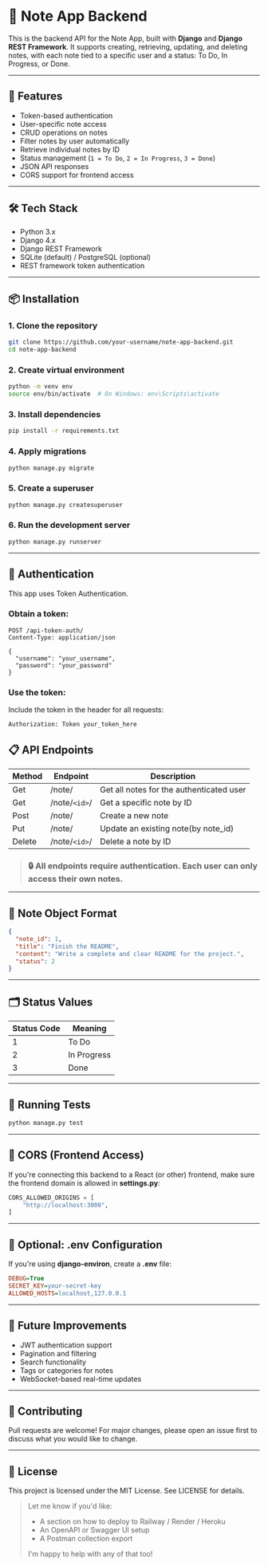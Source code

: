 # 📝 Note App Backend

This is the backend API for the Note App, built with **Django** and **Django REST Framework**. It supports creating, retrieving, updating, and deleting notes, with each note tied to a specific user and a status: To Do, In Progress, or Done.

---

## 🚀 Features

- Token-based authentication
- User-specific note access
- CRUD operations on notes
- Filter notes by user automatically
- Retrieve individual notes by ID
- Status management (`1 = To Do`, `2 = In Progress`, `3 = Done`)
- JSON API responses
- CORS support for frontend access

---

## 🛠 Tech Stack

- Python 3.x
- Django 4.x
- Django REST Framework
- SQLite (default) / PostgreSQL (optional)
- REST framework token authentication

---

## 📦 Installation

### 1. Clone the repository
```bash
git clone https://github.com/your-username/note-app-backend.git
cd note-app-backend
```
### 2. Create virtual environment
```bash
python -m venv env
source env/bin/activate  # On Windows: env\Scripts\activate
```
### 3. Install dependencies
```bash
pip install -r requirements.txt
```
### 4. Apply migrations
```bash
python manage.py migrate
```
### 5. Create a superuser
```bash
python manage.py createsuperuser
```
### 6. Run the development server
```bash
python manage.py runserver
```

---

## 🔐 Authentication
This app uses Token Authentication.
### Obtain a token:
```http
POST /api-token-auth/
Content-Type: application/json

{
  "username": "your_username",
  "password": "your_password"
}
```
### Use the token:
Include the token in the header for all requests:
```http header
Authorization: Token your_token_here
```
## 📋 API Endpoints
| Method | Endpoint | Description |
|--- | --- |--- |
| Get | /note/ | Get all notes for the authenticated user |
| Get | /note/`<id>`/ | Get a specific note by ID |
| Post | /note/ | Create a new note |
| Put | /note/ | Update an existing note(by note_id) |
| Delete | /note/`<id>`/ | Delete a note by ID |
> ### 🔒 All endpoints require authentication. Each user can only access their own notes.

---

## 🧾 Note Object Format
```json
{
  "note_id": 1,
  "title": "Finish the README",
  "content": "Write a complete and clear README for the project.",
  "status": 2
}
```

---

## 🗂 Status Values
| Status Code | Meaning |
| --- | --- |
| 1 | To Do |
| 2 | In Progress |
| 3 | Done |

---

## 🧪 Running Tests
```bash
python manage.py test
```

---

## 🔄 CORS (Frontend Access)
If you're connecting this backend to a React (or other) frontend, make sure the frontend domain is allowed in **settings.py**:
```python
CORS_ALLOWED_ORIGINS = [
    "http://localhost:3000",
]
```

---

## 📁 Optional: .env Configuration
If you're using **django-environ**, create a **.env** file:
```ini
DEBUG=True
SECRET_KEY=your-secret-key
ALLOWED_HOSTS=localhost,127.0.0.1
```

---

## 🧭 Future Improvements
- JWT authentication support
- Pagination and filtering
- Search functionality
- Tags or categories for notes
- WebSocket-based real-time updates

---

## 🤝 Contributing
Pull requests are welcome!
For major changes, please open an issue first to discuss what you would like to change.

---

## 📄 License
This project is licensed under the MIT License. See LICENSE for details.
> Let me know if you'd like:
> - A section on how to deploy to Railway / Render / Heroku
> - An OpenAPI or Swagger UI setup
> - A Postman collection export
> 
> I'm happy to help with any of that too!


